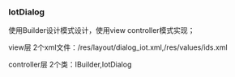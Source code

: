 ### IotDialog

使用Builder设计模式设计，使用view controller模式实现；

view层
2个xml文件：/res/layout/dialog_iot.xml,/res/values/ids.xml

controller层
2个类：IBuilder,IotDialog